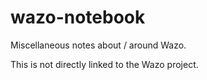 # wazo-notebook

Miscellaneous notes about / around Wazo.

This is not directly linked to the Wazo project.
